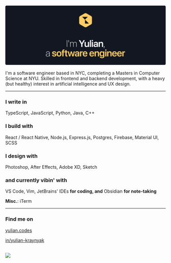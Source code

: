 [![Hello, I'm Yulian](/assets/images/header.png)](https://yulian.codes)

<!-- <span style="padding-left: 7px;"></span> -->

I'm a software engineer based in NYC, completing a Masters in Computer Science at NYU. Skilled in frontend and backend development, with a heavy (but healthy) interest in artificial intelligence and UX design.

---

### I write in

TypeScript, JavaScript, Python, Java, C++

### I build with

React / React Native, Node.js, Express.js, Postgres, Firebase, Material UI, SCSS

### I design with

Photoshop, After Effects, Adobe XD, Sketch

### and currently vibin' with

VS Code, Vim, JetBrains' IDEs **for coding, and** Obsidian **for note-taking**

**Misc.**: iTerm

---

### Find me on

[yulian.codes](https://yulian.codes)

[in/yulian-kraynyak](https://www.linkedin.com/in/yulian-kraynyak)

<br/>

<a href="#">
<img src="https://komarev.com/ghpvc/?username=ykray&color=0e1116&style=for-the-badge"/>
</a>

<!--
**ykray/ykray** is a ✨ _special_ ✨ repository because its `README.md` (this file) appears on your GitHub profile.

Here are some ideas to get you started:

- 🔭 I’m currently working on ...
- 🌱 I’m currently learning ...
- 👯 I’m looking to collaborate on ...
- 🤔 I’m looking for help with ...
- 💬 Ask me about ...
- 📫 How to reach me: ...
- 😄 Pronouns: ...
- ⚡ Fun fact: ...
-->
